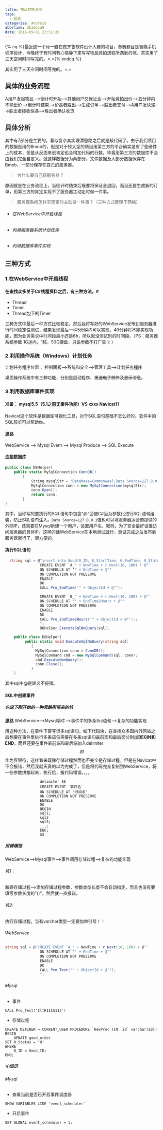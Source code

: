 ```yaml
---
title: 物品竞拍流程
tags:
  - 拍卖
categories: Android
abbrlink: 3b3dbca9
date: 2016-09-01 23:51:20
---
```


{% cq %}最近这一个月一直在做齐鲁软件设计大赛的项目，参赛题目是智能手机程序设计，今晚终于有时间有心情静下来写写物品竞拍流程所遇到的坑。其实用了三天空闲时间写完的。=.={% endcq %}

其实用了三天空闲时间写完的。=.=

<!--more-->


## 具体的业务流程

A用户发起物品 -->倒计时开始-->其他用户交保证金-->开始竞拍出价-->五分钟内不能出价-->倒计时结束-->价高者胜出-->生成订单-->胜出者支付-->A用户发快递-->胜出者接收快递-->胜出者确认收货



## 具体分析

其中有7部分是主要的，看似复杂其实理清思路之后就是敲代码了。由于我们项目的数据是用的Bmob的，但是对于较大型的项目用第三方的平台确实是省了些硬件上的成本，但是从反面来说肯定也会增加代码的行数，毕竟用第三方的数据库不会由我们完全自定义。就这样数据分为两部分，文件数据及大部分数据保存在Bmob，一部分保存在自己的服务器。



> 为什么要自己搭服务器？

原因就是在业务流程上，当倒计时结束后既要将保证金退回，而且还要生成新的订单，用第三方的肯定实现不了服务器主动定时做一件事。

> 服务器系统怎样实现定时主动做一件事？（三种方式整理于网络）

+ ###### 在WebService中开启线程

+ ###### 利用服务器系统计划任务

+ ###### 利用数据库事件实现



## 三种方式

### 1.在WebService中开启线程

#### 在查找众多关于C#线程资料之后，有三种方法。#

+ Thread
+ Timer
+ Thread包下的Timer

三种方式中最后一种方式比较稳定，然后我将写好的WebService发布到服务器进行时间稳定性测试，结果发现最后一种5分钟内可以实现，40分钟将不能实现功能，因为业务需求中时间段最小还是6h，所以就没测试别的时间段。（PS：服务器系统参数 1G运内，1核，50G硬盘，只说参数不打广告 ): ）



### 2.利用操作系统（Windows）计划任务

计划任务程序位置： 控制面板-->系统和安全-->管理工具-->计划任务程序

桌面操作系统中有三种功能，分别是启动程序、~~发送电子邮件~~及~~显示消息~~。



### 3.利用数据库事件实现

#### 准备： mysql5.5（5.1之前无事件功能）VS xxxx Navicat11

Navicat这个软件是数据库可视化工具，对于SQL语句基础不怎么好的，软件中的SQL预览可以帮助你。

#### 思路

WebService	-->	Mysql Event	-->	Mysql Produce	-->	SQL Execute

#### 连接数据库

```c#
public class DBHelper{
	public static MySqlConnection ConnDB()
        {
            String mysqlStr = "Database=Commonweal;Data Source=127.0.0.1;User Id=root;Password=root;pooling=false;CharSet=utf8;port=3306;Allow User Variables=True;";
            MySqlConnection conn = new MySqlConnection(mysqlStr);
            conn.Open();
            return conn;
        }
}
```

其中，当你写的要执行的SQL语句中包含"@"会被C#当为参数化进行SQL语句组装，防止SQL语句注入。`Data Source=127.0.0.1`值也可以填服务器运营商提供的外网IP，还需要在Mysql新建一个用户，设置用户名、密码，为了安全最好设置访问服务器的具体IP。这样的话WebService在本地测试就行，测试完成之后发布到服务器就行了，很方便的。

#### 执行SQL语句

```C#
  string sql = @"insert into Good(G_ID, G_StartTime, G_EndTime, G_Status) values('" + ObjectId + @"', '" + NowTime + @"', '" + EndTime + @"', '1');
                CREATE EVENT `A_" + NowTime + r.Next(10, 100) + @"`
                ON SCHEDULE AT '" + EndTime + @"'
                ON COMPLETION NOT PRESERVE
                ENABLE
                DO
                CALL Pro_EndTime('" + ObjectId + @"');

                CREATE EVENT `B_" + NowTime + r.Next(10, 100) + @"`
                ON SCHEDULE AT '" + EndTime2Hours + @"'
                ON COMPLETION NOT PRESERVE
                ENABLE
                DO
                CALL Pro_EndTime2Hours('" + ObjectId + @"');;
                ";
                DBHelper.ExecuteSqlNoQuery(sql);

```
```C#
	public class DBHelper{      
 		 public static void ExecuteSqlNoQuery(string sql)
        	{
              MySqlConnection conn = ConnDB();
              MySqlCommand cmd = new MySqlCommand(sql, conn);
              cmd.ExecuteNonQuery();
              conn.Close();
       		}
    }
```

其中sql中@是转义不报错。

#### SQL中创建事件

##### 先说下刚开始的一种思路所带来的坑

**思路**  WebService-->Mysql事件-->事件中的多条Sql语句-->复杂的功能实现

用这种方法，在事件下要写很多sql语句，如下代码块，在查找众多国内外网站之后想要在事件里执行多条语句需要在多条sql语句最前面和最后面分别加**BEGIN和END**，而且还要在事件最前端和最后端加入delimiter $$和$$ 作为界限符，这样看来既像存储过程然而也不完全是存储过程。但是在Navicat中不会报错，然后我就天真的以为完成了，但是将代码完全复制到WebService，将一些参数拼接起来，执行后，报代码错误。。。。

```mysql
 				delimiter $$
				CREATE EVENT `事件名`
                ON SCHEDULE AT '时间点'
                ON COMPLETION NOT PRESERVE
                ENABLE
                DO
				BEGIN
                sql1;
                sql2
                sql3;
                ...;
				END;
				$$
```

##### 另辟蹊径

WebService-->Mysql事件-->事件调用存储过程-->复杂的功能实现

###### 坑1：

新建存储过程-->添加存储过程参数，参数类型长度不会自动指定，而且也没有要填写参数长度的"()"，然后就一直报错。

###### 坑2:

执行存储过程，当有varchar类型一定要加单引号！！



###### WebService

```c#
string sql = @"CREATE EVENT `A_" + NowTime + r.Next(10, 100) + @"`
                ON SCHEDULE AT '" + EndTime + @"'
                ON COMPLETION NOT PRESERVE
                ENABLE
                DO
                CALL Pro_Test('" + ObjectId + @"');
				";
```

###### Mysql

+ 事件

```mysql
CALL Pro_Test('IltR111A113')
```

+ 存储过程

```mysql
CREATE DEFINER = CURRENT_USER PROCEDURE `NewProc`(IN `id` varchar(20))
BEGIN
	UPDATE good_order
SET O_Status = '0'
WHERE
	O_ID = Good_ID;
END;
```



##### 小知识

###### Mysql

+ 查看当前是否已开启事件调度器


```mysql
SHOW VARIABLES LIKE 'event_scheduler'
```

+ 开启事件

```mysql
SET GLOBAL event_scheduler = 1; 
```

